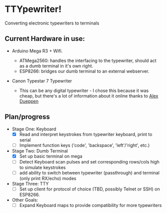 # **TTYpewriter!**
Converting electronic typewriters to terminals


## Current Hardware in use:
  - Arduino Mega R3 + Wifi.
    - ATMega2560: handles the interfacing to the typewriter, should act as a dumb terminal in it's own right.
    - ESP8266: bridges our dumb terminal to an external webserver.

  - Canon Typestar 7 Typewriter
      - This can be any digital typewriter - I chose this because it was cheap, but there's a lot of information about it online thanks to [Alex Dueppen](https://ajd.sh/posts/canon-typestar-part-1/)


## Plan/progress
  - Stage One: Keyboard
    - [x] Read and interpret keystrokes from typewriter keyboard, print to serial
    - [ ] Implement function keys ('code', 'backspace', 'left'/'right', etc.)
  - Stage Two: Dumb Terminal
    - [x] Set up basic terminal on mega
    - [ ] Detect Keyboard scan pulses and set corresponding rows/cols high to simulate keystrokes
    - [ ] add ability to switch between typewriter (passthrough) and terminal (only print RX/echo) modes
  - Stage Three: TTY
    - [ ] Set up client for protocol of choice (TBD, possibly Telnet or SSH) on ESP8266.

  - Other Goals:
    - [ ] Expand Keyboard maps to provide compatibility for more typewriters
